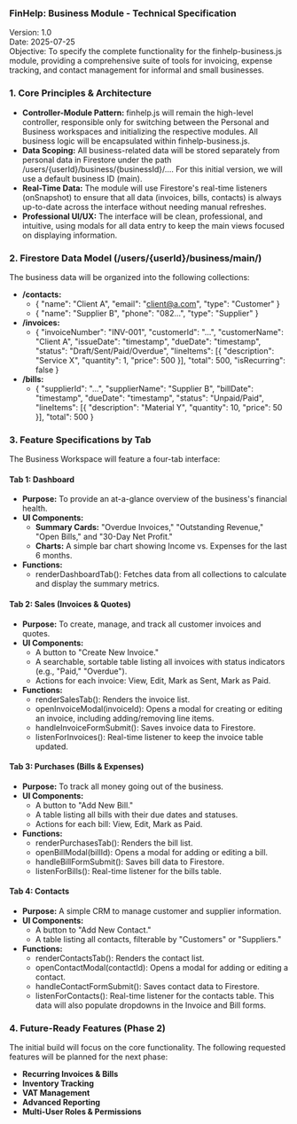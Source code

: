 ### FinHelp: Business Module \- Technical Specification

Version: 1.0  
Date: 2025-07-25  
Objective: To specify the complete functionality for the finhelp-business.js module, providing a comprehensive suite of tools for invoicing, expense tracking, and contact management for informal and small businesses.

### 1\. Core Principles & Architecture

* **Controller-Module Pattern:** finhelp.js will remain the high-level controller, responsible only for switching between the Personal and Business workspaces and initializing the respective modules. All business logic will be encapsulated within finhelp-business.js.  
* **Data Scoping:** All business-related data will be stored separately from personal data in Firestore under the path /users/{userId}/business/{businessId}/.... For this initial version, we will use a default business ID (main).  
* **Real-Time Data:** The module will use Firestore's real-time listeners (onSnapshot) to ensure that all data (invoices, bills, contacts) is always up-to-date across the interface without needing manual refreshes.  
* **Professional UI/UX:** The interface will be clean, professional, and intuitive, using modals for all data entry to keep the main views focused on displaying information.

### 2\. Firestore Data Model (/users/{userId}/business/main/)

The business data will be organized into the following collections:

* **/contacts:**  
  * { "name": "Client A", "email": "client@a.com", "type": "Customer" }  
  * { "name": "Supplier B", "phone": "082...", "type": "Supplier" }  
* **/invoices:**  
  * { "invoiceNumber": "INV-001", "customerId": "...", "customerName": "Client A", "issueDate": "timestamp", "dueDate": "timestamp", "status": "Draft/Sent/Paid/Overdue", "lineItems": \[{ "description": "Service X", "quantity": 1, "price": 500 }\], "total": 500, "isRecurring": false }  
* **/bills:**  
  * { "supplierId": "...", "supplierName": "Supplier B", "billDate": "timestamp", "dueDate": "timestamp", "status": "Unpaid/Paid", "lineItems": \[{ "description": "Material Y", "quantity": 10, "price": 50 }\], "total": 500 }

### 3\. Feature Specifications by Tab

The Business Workspace will feature a four-tab interface:

#### Tab 1: Dashboard

* **Purpose:** To provide an at-a-glance overview of the business's financial health.  
* **UI Components:**  
  * **Summary Cards:** "Overdue Invoices," "Outstanding Revenue," "Open Bills," and "30-Day Net Profit."  
  * **Charts:** A simple bar chart showing Income vs. Expenses for the last 6 months.  
* **Functions:**  
  * renderDashboardTab(): Fetches data from all collections to calculate and display the summary metrics.

#### Tab 2: Sales (Invoices & Quotes)

* **Purpose:** To create, manage, and track all customer invoices and quotes.  
* **UI Components:**  
  * A button to "Create New Invoice."  
  * A searchable, sortable table listing all invoices with status indicators (e.g., "Paid," "Overdue").  
  * Actions for each invoice: View, Edit, Mark as Sent, Mark as Paid.  
* **Functions:**  
  * renderSalesTab(): Renders the invoice list.  
  * openInvoiceModal(invoiceId): Opens a modal for creating or editing an invoice, including adding/removing line items.  
  * handleInvoiceFormSubmit(): Saves invoice data to Firestore.  
  * listenForInvoices(): Real-time listener to keep the invoice table updated.

#### Tab 3: Purchases (Bills & Expenses)

* **Purpose:** To track all money going out of the business.  
* **UI Components:**  
  * A button to "Add New Bill."  
  * A table listing all bills with their due dates and statuses.  
  * Actions for each bill: View, Edit, Mark as Paid.  
* **Functions:**  
  * renderPurchasesTab(): Renders the bill list.  
  * openBillModal(billId): Opens a modal for adding or editing a bill.  
  * handleBillFormSubmit(): Saves bill data to Firestore.  
  * listenForBills(): Real-time listener for the bills table.

#### Tab 4: Contacts

* **Purpose:** A simple CRM to manage customer and supplier information.  
* **UI Components:**  
  * A button to "Add New Contact."  
  * A table listing all contacts, filterable by "Customers" or "Suppliers."  
* **Functions:**  
  * renderContactsTab(): Renders the contact list.  
  * openContactModal(contactId): Opens a modal for adding or editing a contact.  
  * handleContactFormSubmit(): Saves contact data to Firestore.  
  * listenForContacts(): Real-time listener for the contacts table. This data will also populate dropdowns in the Invoice and Bill forms.

### 4\. Future-Ready Features (Phase 2\)

The initial build will focus on the core functionality. The following requested features will be planned for the next phase:

* **Recurring Invoices & Bills**  
* **Inventory Tracking**  
* **VAT Management**  
* **Advanced Reporting**  
* **Multi-User Roles & Permissions**